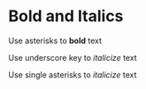 # Bold and Italics

Use asterisks to **bold** text

Use underscore key to _italicize_ text

Use single asterisks to *italicize* text